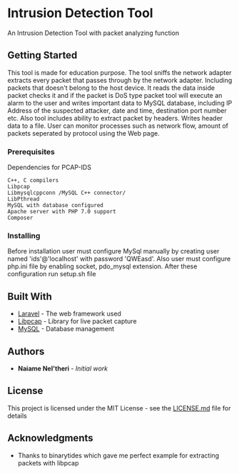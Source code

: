 # Intrusion Detection Tool

An Intrusion Detection Tool with packet analyzing function

## Getting Started

This tool is made for education purpose. The tool sniffs the network adapter extracts every packet that passes through by the network adapter. Including packets that doesn't belong to the host device. It reads the data inside packet checks it and if the packet is DoS type packet tool will execute an alarm to the user and writes important data to MySQL database, including IP Address of the suspected attacker, date and time, destination port number etc. Also tool includes ability to extract packet by headers. Writes header data to a file. User can monitor processes such as network flow, amount of packets seperated by protocol using the Web page.

### Prerequisites

Dependencies for PCAP-IDS

```
C++, C compilers
Libpcap
Libmysqlcppconn /MySQL C++ connector/
LibPthread
MySQL with database configured
Apache server with PHP 7.0 support
Composer
```

### Installing

Before installation user must configure MySql manually by creating user named 'ids'@'localhost' with password 'QWEasd'. Also user must configure php.ini file by enabling socket, pdo_mysql extension. After these configuration run setup.sh file

## Built With

* [Laravel](https://laravel.com/) - The web framework used
* [Libpcap](http://www.tcpdump.org/) - Library for live packet capture
* [MySQL](https://www.mysql.com/) - Database management

## Authors

* **Naiame Nel'theri** - *Initial work*

## License

This project is licensed under the MIT License - see the [LICENSE.md](LICENSE.md) file for details

## Acknowledgments

* Thanks to binarytides which gave me perfect example for extracting packets with libpcap
